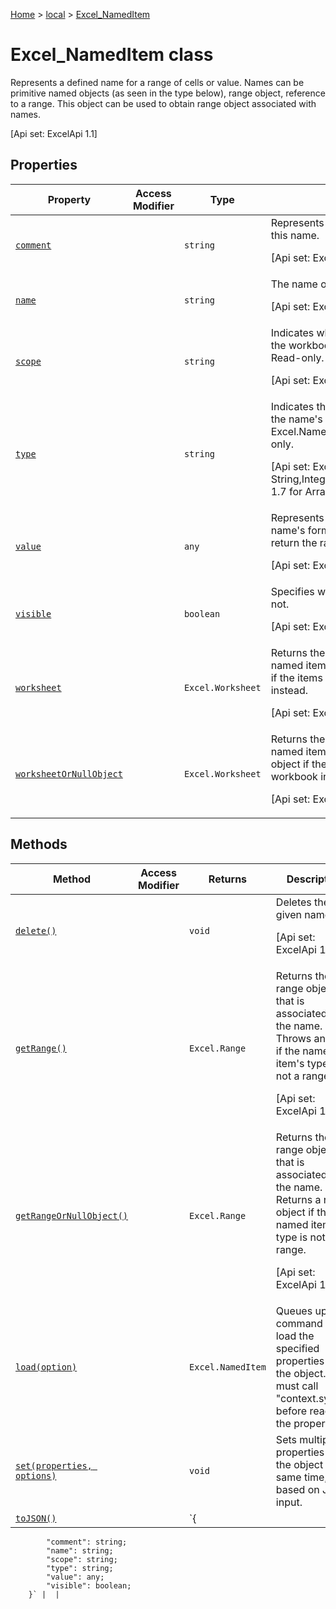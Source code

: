 [Home](./index) &gt; [local](local.md) &gt; [Excel\_NamedItem](local.excel_nameditem.md)

# Excel\_NamedItem class

Represents a defined name for a range of cells or value. Names can be primitive named objects (as seen in the type below), range object, reference to a range. This object can be used to obtain range object associated with names. 

 \[Api set: ExcelApi 1.1\]

## Properties

|  Property | Access Modifier | Type | Description |
|  --- | --- | --- | --- |
|  [`comment`](local.excel_nameditem.comment.md) |  | `string` | Represents the comment associated with this name. <p/> \[Api set: ExcelApi 1.4\] |
|  [`name`](local.excel_nameditem.name.md) |  | `string` | The name of the object. Read-only. <p/> \[Api set: ExcelApi 1.1\] |
|  [`scope`](local.excel_nameditem.scope.md) |  | `string` | Indicates whether the name is scoped to the workbook or to a specific worksheet. Read-only. <p/> \[Api set: ExcelApi 1.4\] |
|  [`type`](local.excel_nameditem.type.md) |  | `string` | Indicates the type of the value returned by the name's formula. See Excel.NamedItemType for details. Read-only. <p/> \[Api set: ExcelApi 1.1 for String,Integer,Double,Boolean,Range,Error; 1.7 for Array\] |
|  [`value`](local.excel_nameditem.value.md) |  | `any` | Represents the value computed by the name's formula. For a named range, will return the range address. Read-only. <p/> \[Api set: ExcelApi 1.1\] |
|  [`visible`](local.excel_nameditem.visible.md) |  | `boolean` | Specifies whether the object is visible or not. <p/> \[Api set: ExcelApi 1.1\] |
|  [`worksheet`](local.excel_nameditem.worksheet.md) |  | `Excel.Worksheet` | Returns the worksheet on which the named item is scoped to. Throws an error if the items is scoped to the workbook instead. <p/> \[Api set: ExcelApi 1.4\] |
|  [`worksheetOrNullObject`](local.excel_nameditem.worksheetornullobject.md) |  | `Excel.Worksheet` | Returns the worksheet on which the named item is scoped to. Returns a null object if the item is scoped to the workbook instead. <p/> \[Api set: ExcelApi 1.4\] |

## Methods

|  Method | Access Modifier | Returns | Description |
|  --- | --- | --- | --- |
|  [`delete()`](local.excel_nameditem.delete.md) |  | `void` | Deletes the given name. <p/> \[Api set: ExcelApi 1.4\] |
|  [`getRange()`](local.excel_nameditem.getrange.md) |  | `Excel.Range` | Returns the range object that is associated with the name. Throws an error if the named item's type is not a range. <p/> \[Api set: ExcelApi 1.1\] |
|  [`getRangeOrNullObject()`](local.excel_nameditem.getrangeornullobject.md) |  | `Excel.Range` | Returns the range object that is associated with the name. Returns a null object if the named item's type is not a range. <p/> \[Api set: ExcelApi 1.4\] |
|  [`load(option)`](local.excel_nameditem.load.md) |  | `Excel.NamedItem` | Queues up a command to load the specified properties of the object. You must call "context.sync()" before reading the properties. |
|  [`set(properties, options)`](local.excel_nameditem.set.md) |  | `void` | Sets multiple properties on the object at the same time, based on JSON input. |
|  [`toJSON()`](local.excel_nameditem.tojson.md) |  | `{
            "comment": string;
            "name": string;
            "scope": string;
            "type": string;
            "value": any;
            "visible": boolean;
        }` |  |


